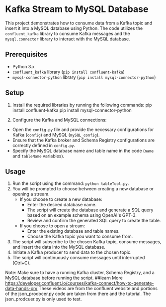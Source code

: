 # Kafka Stream to MySQL Database

This project demonstrates how to consume data from a Kafka topic and insert it into a MySQL database using Python. The code utilizes the `confluent_kafka` library to consume Kafka messages and the `mysql.connector` library to interact with the MySQL database.

## Prerequisites

- Python 3.x
- `confluent_kafka` library (`pip install confluent-kafka`)
- `mysql-connector-python` library (`pip install mysql-connector-python`)

## Setup

1. Install the required libraries by running the following commands:
pip install confluent-kafka
pip install mysql-connector-python

2. Configure the Kafka and MySQL connections:

- Open the `config.py` file and provide the necessary configurations for Kafka (`config`) and MySQL (`mySQL_config`).
- Ensure that the Kafka broker and Schema Registry configurations are correctly defined in `config.py`.
- Specify the MySQL database name and table name in the code (`name` and `tableName` variables).

## Usage

1. Run the script using the command: `python tableTool.py`.
2. You will be prompted to choose between creating a new database or opening a stream.
   - If you choose to create a new database:
     - Enter the desired database name.
     - The script will create the database and generate a SQL query based on an example schema using OpenAI's GPT-3.
     - Review and confirm the generated SQL query to create the table.
   - If you choose to open a stream:
     - Enter the existing database and table names.
     - Choose the Kafka topic you want to consume from.
3. The script will subscribe to the chosen Kafka topic, consume messages, and insert the data into the MySQL database.
4. Initiate a Kafka producer to send data to the chosen topic.
5. The script will continuously consume messages until interrupted (Ctrl+C).

Note: Make sure to have a running Kafka cluster, Schema Registry, and a MySQL database before running the script.
##learn More
https://developer.confluent.io/courses/kafka-connect/how-to-generate-data-hands-on/
These videos are from the confluent website and portions of the json_prodocer.py code are taken from there and the tutorial.
The json_prodcuer.py is only used to test.
